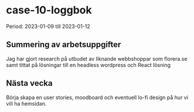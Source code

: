 # case-10-loggbok

Period: 2023-01-09 till 2023-01-12
## Summering av arbetsuppgifter
Jag har gjort research på utbudet av liknande webbshoppar som florera.se samt tittat på lösningar till en headless wordpress och React lösning

## Nästa vecka
Börja skapa en user stories, moodboard och eventuell lo-fi design på hur vi vill ha hemsidan.
